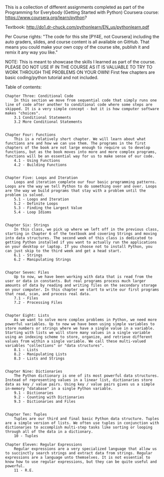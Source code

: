 This is a collection of different assignments completed as part of the Programming for Everybody (Getting Started with Python) Coursera course:
https://www.coursera.org/learn/python?

Textbook: http://do1.dr-chuck.com/pythonlearn/EN_us/pythonlearn.pdf

Per Course rights:
"The code for this site [PY4E, not Coursera] including the auto graders, slides, and course content is all available on GitHub. That means you could make your own copy of the course site, publish it and remix it any way you like."

NOTE:
This is meant to showcase the skills I learned as part of the course. PLEASE DO NOT USE IF IN THE COURSE AS IT IS VALUABLE TO TRY TO WORK THROUGH THE PROBLEMS ON YOUR OWN! First few chapters are basic coding/python tutorial and not included.


Table of contents:

	Chapter Three: Conditional Code
		In this section we move from sequential code that simply runs one line of code after another to conditional code where some steps are skipped. It is a very simple concept - but it is how computer software makes "choices".
		3.1 Conditional Statements
		3.2 More Conditional Statements


	Chapter Four: Functions
		This is a relatively short chapter. We will learn about what functions are and how we can use them. The programs in the first chapters of the book are not large enough to require us to develop functions, but as the book moves into more and more complex programs, functions will be an essential way for us to make sense of our code.
		4.1 - Using Functions
		4.2 - Building Functions


	Chapter Five: Loops and Iteration
		Loops and iteration complete our four basic programming patterns. Loops are the way we tell Python to do something over and over. Loops are the way we build programs that stay with a problem until the problem is solved.
		5.1 - Loops and Iteration
		5.2 - Definite Loops
		5.3 - Finding the Largest Value
		5.4 - Loop Idioms


	Chapter Six: Strings
		In this class, we pick up where we left off in the previous class, starting in Chapter 6 of the textbook and covering Strings and moving into data structures. The second week of this class is dedicated to getting Python installed if you want to actually run the applications on your desktop or laptop. If you choose not to install Python, you can just skip to the third week and get a head start.
		6.1 - Strings
		6.2 - Manipulating Strings


	Chapter Seven: Files
		Up to now, we have been working with data that is read from the user or data in constants. But real programs process much larger amounts of data by reading and writing files on the secondary storage on your computer. In this chapter we start to write our first programs that read, scan, and process real data.
		7.1 - Files
		7.2 - Processing Files


	Chapter Eight: Lists
		As we want to solve more complex problems in Python, we need more powerful variables. Up to now we have been using simple variables to store numbers or strings where we have a single value in a variable. Starting with lists we will store many values in a single variable using an indexing scheme to store, organize, and retrieve different values from within a single variable. We call these multi-valued variables "collections" or "data structures".
		8.1 - Lists
		8.2 - Manipulating Lists
		8.3 - Lists and Strings


	Chapter Nine: Dictionaries
		The Python dictionary is one of its most powerful data structures. Instead of representing values in a linear list, dictionaries store data as key / value pairs. Using key / value pairs gives us a simple in-memory "database" in a single Python variable.
		9.1 - Dictionaries
		9.2 - Counting with Dictionaries
		9.3 - Dictionaries and Files


	Chapter Ten: Tuples
		Tuples are our third and final basic Python data structure. Tuples are a simple version of lists. We often use tuples in conjunction with dictionaries to accomplish multi-step tasks like sorting or looping through all of the data in a dictionary.
		10 - Tuples

	Chapter Eleven: Regular Expressions
		Regular expressions are a very specialized language that allow us to succinctly search strings and extract data from strings. Regular expressions are a language unto themselves. It is not essential to know how to use regular expressions, but they can be quite useful and powerful.
		11 - R.E.


